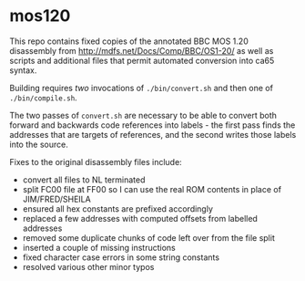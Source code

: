# mos120

This repo contains fixed copies of the annotated BBC MOS 1.20
disassembly from http://mdfs.net/Docs/Comp/BBC/OS1-20/ as well
as scripts and additional files that permit automated conversion
into ca65 syntax.

Building requires _two_ invocations of `./bin/convert.sh` and
then one of `./bin/compile.sh`.

The two passes of `convert.sh` are necessary to be able to convert
both forward and backwards code references into labels - the first
pass finds the addresses that are targets of references, and the
second writes those labels into the source.

Fixes to the original disassembly files include:

- convert all files to NL terminated
- split FC00 file at FF00 so I can use the real ROM contents in place of JIM/FRED/SHEILA
- ensured all hex constants are prefixed accordingly
- replaced a few addresses with computed offsets from labelled addresses
- removed some duplicate chunks of code left over from the file split
- inserted a couple of missing instructions
- fixed character case errors in some string constants
- resolved various other minor typos
